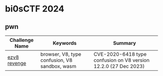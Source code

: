 # bi0sCTF 2024

## pwn

| Challenge Name | Keywords | Summary |
| --- | --- | --- |
| [ezv8 revenge](./pwn/ezv8-revenge/) | browser, V8, type confusion, V8 sandbox, wasm | CVE-2020-6418 type confusion on V8 version 12.2.0 (27 Dec 2023) |

